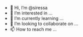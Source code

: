 - 👋 Hi, I’m @siressa
- 👀 I’m interested in ...
- 🌱 I’m currently learning ...
- 💞️ I’m looking to collaborate on ...
- 📫 How to reach me ...

<!---
siressa/siressa is a ✨ special ✨ repository because its `README.md` (this file) appears on your GitHub profile.
You can click the Preview link to take a look at your changes.
--->
